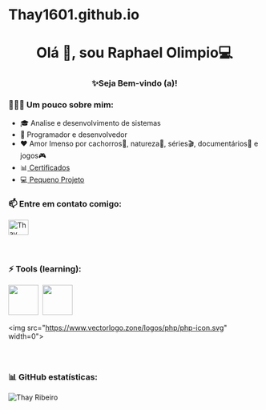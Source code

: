 # Thay1601.github.io
<h1 align = "center"> Olá 👋, sou Raphael Olimpio💻 </h1>
<h3 align = "center">✨Seja Bem-vindo (a)!</h3>

### 🦸🏻‍♀️ Um pouco sobre mim:
- 🎓 Analise e desenvolvimento de sistemas
- 🚀 Programador e desenvolvedor
- ❤ Amor Imenso por cachorros🐶, natureza🌻, séries🎬, documentários📖 e jogos🎮
- 📊<a target="_blank" href="https://github.com/Rapha29/CERFITICADOS"> Certificados </a>
- 💻<a target="_blank" href="https://rapha29.github.io/"> Pequeno Projeto </a>




### 📫 Entre em contato comigo:
<a href="https://www.instagram.com/thaynaribeirooficial/" target="blank"><img align="center" src="https://cdn.jsdelivr.net/npm/simple-icons@3.0.1/icons/instagram.svg" alt="Thay Ribeiro/" height="30" width="40" /></a>                                                                                                         
<br><br>


### ⚡ Tools (learning):
<div>
<img src="https://www.vectorlogo.zone/logos/github/github-icon.svg" width="60"> 

<img src="https://www.vectorlogo.zone/logos/linux/linux-icon.svg" width="0">

<img src="https://www.vectorlogo.zone/logos/w3_html5/w3_html5-icon.svg" width="60">

<img src="https://www.vectorlogo.zone/logos/w3_css/w3_css-official.svg" width="10">

<img src="https://www.vectorlogo.zone/logos/javascript/javascript-icon.svg" width="15">

<img src="https://www.vectorlogo.zone/logos/php/php-icon.svg" width=0">

<img src="https://www.vectorlogo.zone/logos/python/python-icon.svg" width="15">

<img src="https://www.vectorlogo.zone/logos/java/java-icon.svg" width="10">

<img src="https://www.vectorlogo.zone/logos/mysql/mysql-official.svg" width="10">


<h2>
</div>




### 📊 GitHub estatísticas:
<p> <img align = "left" src = "https://github-readme-stats.vercel.app/api/top-langs?username=Rapha29&show_icons=true&locale=en&layout=compact" alt = "Thay Ribeiro" /> </p>
<br><br>
